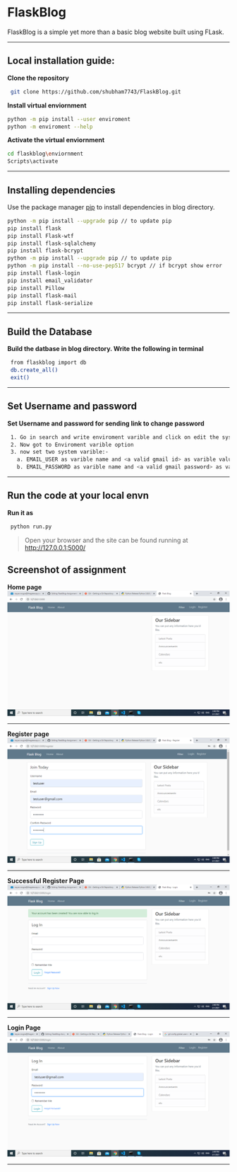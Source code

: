 # FlaskBlog
FlaskBlog is a simple yet more than a basic blog website built using FLask.

****
## Local installation guide:
**Clone the repository**
```bash
 git clone https://github.com/shubham7743/FlaskBlog.git
```

**Install virtual enviornment**
```bash
python -m pip install --user enviroment
python -m enviroment --help
```

**Activate the  virtual enviornment**
```bash
cd flaskblog\enviornment
Scripts\activate
```

****
## Installing dependencies
Use the package manager [pip](https://pip.pypa.io/en/stable/) to install dependencies in blog directory.
```bash
python -m pip install --upgrade pip	// to update pip
pip install flask
pip install Flask-wtf
pip install flask-sqlalchemy
pip install flask-bcrypt
python -m pip install --upgrade pip	// to update pip
python -m pip install --no-use-pep517 bcrypt // if bcrypt show error
pip install flask-login
pip install email_validator
pip install Pillow
pip install flask-mail
pip install flask-serialize
```
****
## Build the Database
**Build the datbase in blog directory. Write the following in terminal**
```bash
 from flaskblog import db
 db.create_all()
 exit()
 ```
 ****
## Set Username and password 
**Set Username and password for sending link to change password**
```bash
 1. Go in search and write enviroment varible and click on edit the system envrioment varible
 2. Now got to Enviroment varible option
 3. now set two system varible:-
   a. EMAIL_USER as varible name and <a valid gmail id> as varible value
   b. EMAIL_PASSWORD as varible name and <a valid gmail password> as varible value
 ```
 ****
 
## Run the code at your local envn
**Run it as**
```bash
 python run.py
 ```
>Open your browser and the site can be found running at http://127.0.0.1:5000/ 


## Screenshot of assignment 
**Home page**
  ![](https://github.com/NayanMogra/FlaskBlog-Assignment/blob/main/screenshot/1614590218410.png)
 ****

**Register page**
  ![](https://github.com/NayanMogra/FlaskBlog-Assignment/blob/main/screenshot/1614590327249.png)
 ****

**Successful Register Page**
  ![](https://github.com/NayanMogra/FlaskBlog-Assignment/blob/main/screenshot/1614590297394.png)
 ****

**Login Page**
  ![](https://github.com/NayanMogra/FlaskBlog-Assignment/blob/main/screenshot/1614590392437.png)
 ****
 
